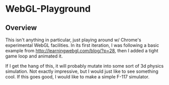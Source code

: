 WebGL-Playground
================

Overview
--------

This isn't anything in particular, just playing around w/ Chrome's experimental WebGL facilities.  In its first iteration, I was following a basic example from http://learningwebgl.com/blog/?p=28, then I added a tight game loop and animated it.  

If I get the hang of this, it will probably mutate into some sort of 3d physics simulation.  Not exactly impressive, but I would just like to see something cool.  If this goes good, I would like to make a simple F-117 simulator.